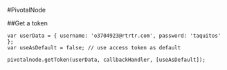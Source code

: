 
#PivotalNode

##Get a token

    var userData = { username: 'o3704923@rtrtr.com', password: 'taquitos' };
    var useAsDefault = false; // use access token as default

    pivotalnode.getToken(userData, callbackHandler, [useAsDefault]);
